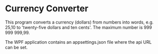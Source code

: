 # Currency Converter
This program converts a currency (dollars) from numbers into words, e.g. 25,10 to 'twenty-five dollars and ten cents'.
The maximum number is 999 999 999,99.

The WPF application contains an appsettings.json file where the api URL can be set.
